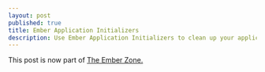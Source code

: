 ```yaml
---
layout: post
published: true
title: Ember Application Initializers
description: Use Ember Application Initializers to clean up your application code.
---
```


This post is now part of <a href="http://ember.zone">The Ember Zone.</a>